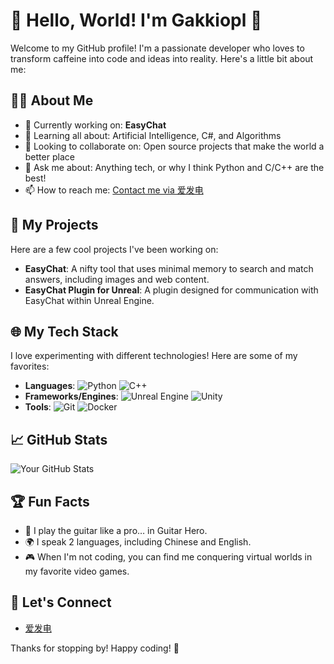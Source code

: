 # 🌟 Hello, World! I'm Gakkiopl 🌟

Welcome to my GitHub profile! I'm a passionate developer who loves to transform caffeine into code and ideas into reality. Here's a little bit about me:

## 🧑‍💻 About Me
- 🔭 Currently working on: **EasyChat**
- 🌱 Learning all about: Artificial Intelligence, C#, and Algorithms
- 👯 Looking to collaborate on: Open source projects that make the world a better place
- 💬 Ask me about: Anything tech, or why I think Python and C/C++ are the best!
- 📫 How to reach me: [Contact me via 爱发电](https://afdian.net/a/Gakkiopl)

## 🚀 My Projects
Here are a few cool projects I've been working on:

- **EasyChat**: A nifty tool that uses minimal memory to search and match answers, including images and web content.
- **EasyChat Plugin for Unreal**: A plugin designed for communication with EasyChat within Unreal Engine.

## 🌐 My Tech Stack
I love experimenting with different technologies! Here are some of my favorites:

- **Languages**: ![Python](https://img.shields.io/badge/Python-3776AB?style=flat-square&logo=python&logoColor=white) ![C++](https://img.shields.io/badge/C++-00599C?style=flat-square&logo=c%2B%2B&logoColor=white)
- **Frameworks/Engines**: ![Unreal Engine](https://img.shields.io/badge/Unreal-313131?style=flat-square&logo=unreal-engine&logoColor=white) ![Unity](https://img.shields.io/badge/Unity-100000?style=flat-square&logo=unity&logoColor=white)
- **Tools**: ![Git](https://img.shields.io/badge/Git-F05032?style=flat-square&logo=git&logoColor=white) ![Docker](https://img.shields.io/badge/Docker-2496ED?style=flat-square&logo=docker&logoColor=white)

## 📈 GitHub Stats
![Your GitHub Stats](https://github-readme-stats.vercel.app/api?username=Gakkiopl&show_icons=true&theme=radical)

## 🏆 Fun Facts
- 🎸 I play the guitar like a pro… in Guitar Hero.
- 🌍 I speak 2 languages, including Chinese and English.
- 🎮 When I'm not coding, you can find me conquering virtual worlds in my favorite video games.

## 🔗 Let's Connect
- [爱发电](https://afdian.net/a/Gakkiopl)

Thanks for stopping by! Happy coding! 🚀
